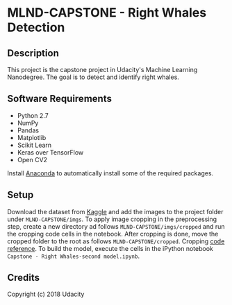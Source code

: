 # MLND-CAPSTONE - Right Whales Detection

## Description
This project is the capstone project in Udacity's Machine Learning Nanodegree. The goal is to detect and identify right whales.

## Software Requirements
- Python 2.7
- NumPy
- Pandas
- Matplotlib
- Scikit Learn
- Keras over TensorFlow
- Open CV2

Install [Anaconda](https://www.anaconda.com/download/) to automatically install some of the required packages.

## Setup
Download the dataset from [Kaggle](https://www.kaggle.com/c/noaa-right-whale-recognition/data) and add the images to the project folder under `MLND-CAPSTONE/imgs`.
To apply image cropping in the preprocessing step, create a new directory ad follows `MLND-CAPSTONE/imgs/cropped` and run the cropping code cells in the notebook.
After cropping is done, move the cropped folder to the root as follows `MLND-CAPSTONE/cropped`. Cropping [code reference](https://github.com/eduardofv/whale_detector/).
To build the model, execute the cells in the iPython notebook `Capstone - Right Whales-second model.ipynb`.

## Credits
Copyright (c) 2018 Udacity
